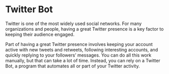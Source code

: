 # Twitter Bot
Twitter is one of the most widely used social networks. For many organizations and people, having a great Twitter presence is a key factor to keeping their audience engaged.

Part of having a great Twitter presence involves keeping your account active with new tweets and retweets, following interesting accounts, and quickly replying to your followers’ messages. You can do all this work manually, but that can take a lot of time. Instead, you can rely on a Twitter Bot, a program that automates all or part of your Twitter activity.
